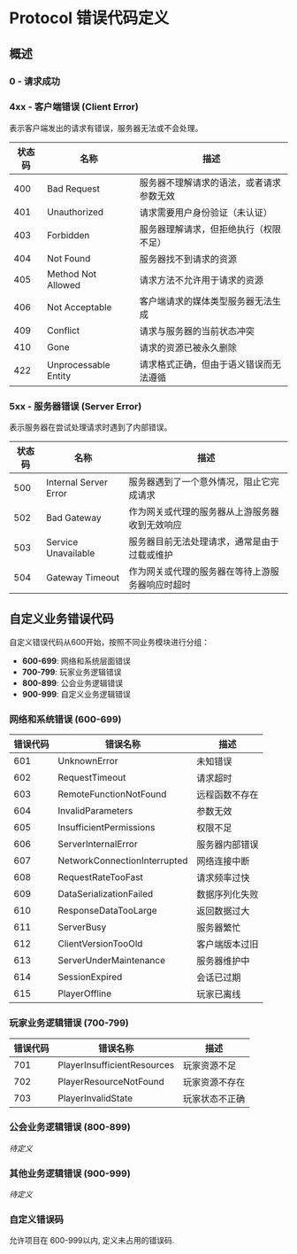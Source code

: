 # Protocol 错误代码定义

## 概述

### 0 - 请求成功

### 4xx - 客户端错误 (Client Error)
表示客户端发出的请求有错误，服务器无法或不会处理。

| 状态码 | 名称 | 描述 |
|-------|------|------|
| 400 | Bad Request | 服务器不理解请求的语法，或者请求参数无效 |
| 401 | Unauthorized | 请求需要用户身份验证（未认证） |
| 403 | Forbidden | 服务器理解请求，但拒绝执行（权限不足） |
| 404 | Not Found | 服务器找不到请求的资源 |
| 405 | Method Not Allowed | 请求方法不允许用于请求的资源 |
| 406 | Not Acceptable | 客户端请求的媒体类型服务器无法生成 |
| 409 | Conflict | 请求与服务器的当前状态冲突 |
| 410 | Gone | 请求的资源已被永久删除 |
| 422 | Unprocessable Entity | 请求格式正确，但由于语义错误而无法遵循 |

### 5xx - 服务器错误 (Server Error)
表示服务器在尝试处理请求时遇到了内部错误。

| 状态码 | 名称 | 描述 |
|-------|------|------|
| 500 | Internal Server Error | 服务器遇到了一个意外情况，阻止它完成请求 |
| 502 | Bad Gateway | 作为网关或代理的服务器从上游服务器收到无效响应 |
| 503 | Service Unavailable | 服务器目前无法处理请求，通常是由于过载或维护 |
| 504 | Gateway Timeout | 作为网关或代理的服务器在等待上游服务器响应时超时 |

## 自定义业务错误代码

自定义错误代码从600开始，按照不同业务模块进行分组：

- **600-699**: 网络和系统层面错误
- **700-799**: 玩家业务逻辑错误  
- **800-899**: 公会业务逻辑错误
- **900-999**: 自定义业务逻辑错误

### 网络和系统错误 (600-699)

| 错误代码 | 错误名称 | 描述 |
|---------|---------|------|
| 601 | UnknownError | 未知错误 |
| 602 | RequestTimeout | 请求超时 |
| 603 | RemoteFunctionNotFound | 远程函数不存在 |
| 604 | InvalidParameters | 参数无效 |
| 605 | InsufficientPermissions | 权限不足 |
| 606 | ServerInternalError | 服务器内部错误 |
| 607 | NetworkConnectionInterrupted | 网络连接中断 |
| 608 | RequestRateTooFast | 请求频率过快 |
| 609 | DataSerializationFailed | 数据序列化失败 |
| 610 | ResponseDataTooLarge | 返回数据过大 |
| 611 | ServerBusy | 服务器繁忙 |
| 612 | ClientVersionTooOld | 客户端版本过旧 |
| 613 | ServerUnderMaintenance | 服务器维护中 |
| 614 | SessionExpired | 会话已过期 |
| 615 | PlayerOffline | 玩家已离线 |

### 玩家业务逻辑错误 (700-799)

| 错误代码 | 错误名称 | 描述 |
|---------|---------|------|
| 701 | PlayerInsufficientResources | 玩家资源不足 |
| 702 | PlayerResourceNotFound | 玩家资源不存在 |
| 703 | PlayerInvalidState | 玩家状态不正确 |

### 公会业务逻辑错误 (800-899)

*待定义*


### 其他业务逻辑错误 (900-999)

*待定义*


### 自定义错误码

允许项目在 600-999以内, 定义未占用的错误码.

